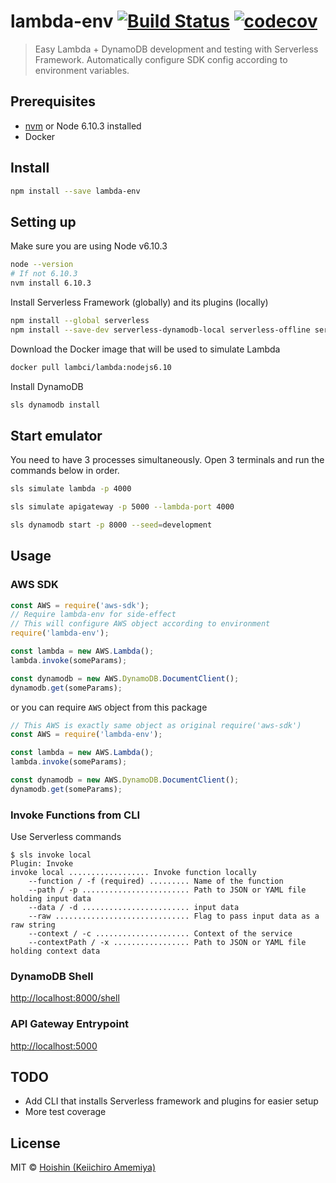 # lambda-env [![Build Status](https://travis-ci.org/Hoishin/lambda-env.svg?branch=master)](https://travis-ci.org/Hoishin/lambda-env) [![codecov](https://codecov.io/gh/Hoishin/lambda-env/badge.svg?branch=master)](https://codecov.io/gh/Hoishin/lambda-env?branch=master)

> Easy Lambda + DynamoDB development and testing with Serverless Framework. Automatically configure SDK config according to environment variables.

## Prerequisites

- [nvm](https://github.com/creationix/nvm#install-script) or Node 6.10.3 installed
- Docker

## Install

```sh
npm install --save lambda-env
```

## Setting up

Make sure you are using Node v6.10.3

```sh
node --version
# If not 6.10.3
nvm install 6.10.3
```

Install Serverless Framework (globally) and its plugins (locally)

```sh
npm install --global serverless
npm install --save-dev serverless-dynamodb-local serverless-offline serverless-plugin-simulate
```

Download the Docker image that will be used to simulate Lambda

```sh
docker pull lambci/lambda:nodejs6.10
```

Install DynamoDB

```sh
sls dynamodb install
```

## Start emulator

You need to have 3 processes simultaneously. Open 3 terminals and run the commands below in order.

```sh
sls simulate lambda -p 4000
```

```sh
sls simulate apigateway -p 5000 --lambda-port 4000
```

```sh
sls dynamodb start -p 8000 --seed=development
```

## Usage

### AWS SDK

```js
const AWS = require('aws-sdk');
// Require lambda-env for side-effect
// This will configure AWS object according to environment
require('lambda-env');

const lambda = new AWS.Lambda();
lambda.invoke(someParams);

const dynamodb = new AWS.DynamoDB.DocumentClient();
dynamodb.get(someParams);
```

or you can require `AWS` object from this package

```js
// This AWS is exactly same object as original require('aws-sdk')
const AWS = require('lambda-env');

const lambda = new AWS.Lambda();
lambda.invoke(someParams);

const dynamodb = new AWS.DynamoDB.DocumentClient();
dynamodb.get(someParams);
```

### Invoke Functions from CLI

Use Serverless commands

```
$ sls invoke local
Plugin: Invoke
invoke local .................. Invoke function locally
    --function / -f (required) ......... Name of the function
    --path / -p ........................ Path to JSON or YAML file holding input data
    --data / -d ........................ input data
    --raw .............................. Flag to pass input data as a raw string
    --context / -c ..................... Context of the service
    --contextPath / -x ................. Path to JSON or YAML file holding context data
```

### DynamoDB Shell

[http://localhost:8000/shell](http://localhost:8000/shell)

### API Gateway Entrypoint

[http://localhost:5000](http://localhost:5000)

## TODO

- Add CLI that installs Serverless framework and plugins for easier setup
- More test coverage

## License

MIT © [Hoishin (Keiichiro Amemiya)](https://github.com/Hoishin)
